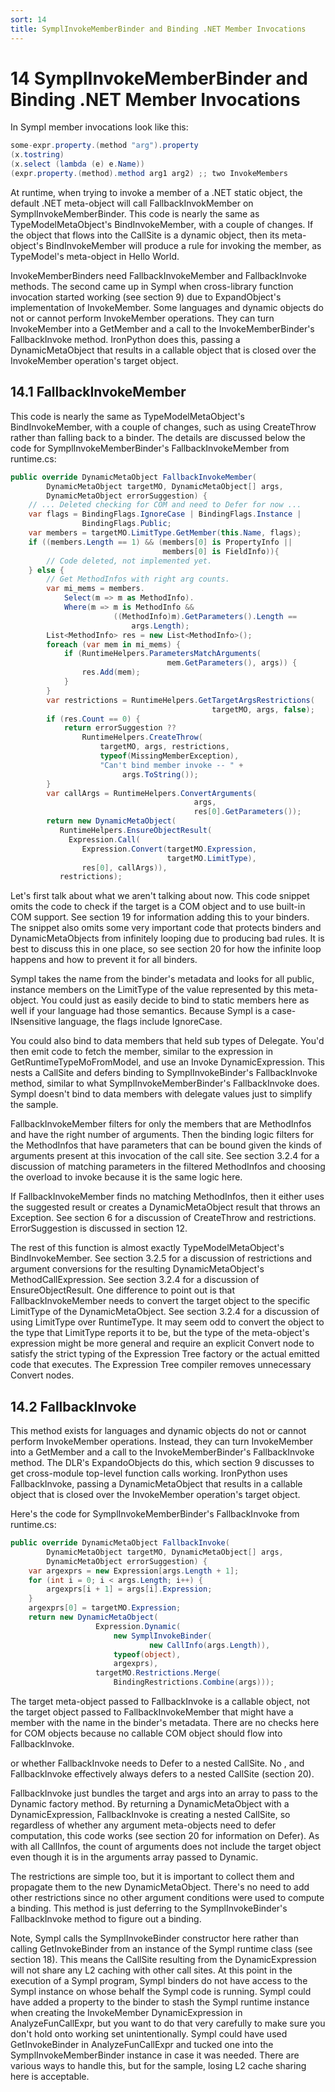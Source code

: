 ```yaml
---
sort: 14
title: SymplInvokeMemberBinder and Binding .NET Member Invocations
---
```


# 14 SymplInvokeMemberBinder and Binding .NET Member Invocations

In Sympl member invocations look like this:

``` csharp
some-expr.property.(method "arg").property
(x.tostring)
(x.select (lambda (e) e.Name))
(expr.property.(method).method arg1 arg2) ;; two InvokeMembers
```

At runtime, when trying to invoke a member of a .NET static object, the default .NET meta-object will call FallbackInvokMember on SymplInvokeMemberBinder. This code is nearly the same as TypeModelMetaObject's BindInvokeMember, with a couple of changes. If the object that flows into the CallSite is a dynamic object, then its meta-object's BindInvokeMember will produce a rule for invoking the member, as TypeModel's meta-object in Hello World.

InvokeMemberBinders need FallbackInvokeMember and FallbackInvoke methods. The second came up in Sympl when cross-library function invocation started working (see section 9) due to ExpandObject's implementation of InvokeMember. Some languages and dynamic objects do not or cannot perform InvokeMember operations. They can turn InvokeMember into a GetMember and a call to the InvokeMemberBinder's FallbackInvoke method. IronPython does this, passing a DynamicMetaObject that results in a callable object that is closed over the InvokeMember operation's target object.

<h2 id="fallbackinvokemember">14.1 FallbackInvokeMember</h2>

This code is nearly the same as TypeModelMetaObject's BindInvokeMember, with a couple of changes, such as using CreateThrow rather than falling back to a binder. The details are discussed below the code for SymplInvokeMemberBinder's FallbackInvokeMember from runtime.cs:

``` csharp
public override DynamicMetaObject FallbackInvokeMember(
        DynamicMetaObject targetMO, DynamicMetaObject[] args,
        DynamicMetaObject errorSuggestion) {
    // ... Deleted checking for COM and need to Defer for now ...
    var flags = BindingFlags.IgnoreCase | BindingFlags.Instance |
                BindingFlags.Public;
    var members = targetMO.LimitType.GetMember(this.Name, flags);
    if ((members.Length == 1) && (members[0] is PropertyInfo || 
                                  members[0] is FieldInfo)){
        // Code deleted, not implemented yet. 
    } else {
        // Get MethodInfos with right arg counts.
        var mi_mems = members.
            Select(m => m as MethodInfo).
            Where(m => m is MethodInfo &&
                       ((MethodInfo)m).GetParameters().Length ==
                           args.Length);
        List<MethodInfo> res = new List<MethodInfo>();
        foreach (var mem in mi_mems) {
            if (RuntimeHelpers.ParametersMatchArguments(
                                   mem.GetParameters(), args)) {
                res.Add(mem);
            }
        }
        var restrictions = RuntimeHelpers.GetTargetArgsRestrictions(
                                             targetMO, args, false);
        if (res.Count == 0) {
            return errorSuggestion ??
                RuntimeHelpers.CreateThrow(
                    targetMO, args, restrictions,
                    typeof(MissingMemberException),
                    "Can't bind member invoke -- " + 
                         args.ToString());
        }
        var callArgs = RuntimeHelpers.ConvertArguments(
                                         args, 
                                         res[0].GetParameters());
        return new DynamicMetaObject(
           RuntimeHelpers.EnsureObjectResult(
             Expression.Call(
                Expression.Convert(targetMO.Expression, 
                                   targetMO.LimitType), 
                res[0], callArgs)),
           restrictions);
```

Let's first talk about what we aren't talking about now. This code snippet omits the code to check if the target is a COM object and to use built-in COM support. See section 19 for information adding this to your binders. The snippet also omits some very important code that protects binders and DynamicMetaObjects from infinitely looping due to producing bad rules. It is best to discuss this in one place, so see section 20 for how the infinite loop happens and how to prevent it for all binders.

Sympl takes the name from the binder's metadata and looks for all public, instance members on the LimitType of the value represented by this meta-object. You could just as easily decide to bind to static members here as well if your language had those semantics. Because Sympl is a case-INsensitive language, the flags include IgnoreCase.

You could also bind to data members that held sub types of Delegate. You'd then emit code to fetch the member, similar to the expression in GetRuntimeTypeMoFromModel, and use an Invoke DynamicExpression. This nests a CallSite and defers binding to SymplInvokeBinder's FallbackInvoke method, similar to what SymplInvokeMemberBinder's FallbackInvoke does. Sympl doesn't bind to data members with delegate values just to simplify the sample.

FallbackInvokeMember filters for only the members that are MethodInfos and have the right number of arguments. Then the binding logic filters for the MethodInfos that have parameters that can be bound given the kinds of arguments present at this invocation of the call site. See section 3.2.4 for a discussion of matching parameters in the filtered MethodInfos and choosing the overload to invoke because it is the same logic here.

If FallbackInvokeMember finds no matching MethodInfos, then it either uses the suggested result or creates a DynamicMetaObject result that throws an Exception. See section 6 for a discussion of CreateThrow and restrictions. ErrorSuggestion is discussed in section 12.

The rest of this function is almost exactly TypeModelMetaObject's BindInvokeMember. See section 3.2.5 for a discussion of restrictions and argument conversions for the resulting DynamicMetaObject's MethodCallExpression. See section 3.2.4 for a discussion of EnsureObjectResult. One difference to point out is that FallbackInvokeMember needs to convert the target object to the specific LimitType of the DynamicMetaObject. See section 3.2.4 for a discussion of using LimitType over RuntimeType. It may seem odd to convert the object to the type that LimitType reports it to be, but the type of the meta-object's expression might be more general and require an explicit Convert node to satisfy the strict typing of the Expression Tree factory or the actual emitted code that executes. The Expression Tree compiler removes unnecessary Convert nodes.

<h2 id="fallbackinvoke">14.2 FallbackInvoke</h2>

This method exists for languages and dynamic objects do not or cannot perform InvokeMember operations. Instead, they can turn InvokeMember into a GetMember and a call to the InvokeMemberBinder's FallbackInvoke method. The DLR's ExpandoObjects do this, which section 9 discusses to get cross-module top-level function calls working. IronPython uses FallbackInvoke, passing a DynamicMetaObject that results in a callable object that is closed over the InvokeMember operation's target object.

Here's the code for SymplInvokeMemberBinder's FallbackInvoke from runtime.cs:

``` csharp
public override DynamicMetaObject FallbackInvoke(
        DynamicMetaObject targetMO, DynamicMetaObject[] args,
        DynamicMetaObject errorSuggestion) {
    var argexprs = new Expression[args.Length + 1];
    for (int i = 0; i < args.Length; i++) {
        argexprs[i + 1] = args[i].Expression;
    }
    argexprs[0] = targetMO.Expression;
    return new DynamicMetaObject(
                   Expression.Dynamic(
                       new SymplInvokeBinder(
                               new CallInfo(args.Length)),
                       typeof(object),
                       argexprs),
                   targetMO.Restrictions.Merge(
                       BindingRestrictions.Combine(args)));
```

The target meta-object passed to FallbackInvoke is a callable object, not the target object passed to FallbackInvokeMember that might have a member with the name in the binder's metadata. There are no checks here for COM objects because no callable COM object should flow into FallbackInvoke.

or whether FallbackInvoke needs to Defer to a nested CallSite. No , and FallbackInvoke effectively always defers to a nested CallSite (section 20).

FallbackInvoke just bundles the target and args into an array to pass to the Dynamic factory method. By returning a DynamicMetaObject with a DynamicExpression, FallbackInvoke is creating a nested CallSite, so regardless of whether any argument meta-objects need to defer computation, this code works (see section 20 for information on Defer). As with all CallInfos, the count of arguments does not include the target object even though it is in the arguments array passed to Dynamic.

The restrictions are simple too, but it is important to collect them and propagate them to the new DynamicMetaObject. There's no need to add other restrictions since no other argument conditions were used to compute a binding. This method is just deferring to the SymplInvokeBinder's FallbackInvoke method to figure out a binding.

Note, Sympl calls the SymplInvokeBinder constructor here rather than calling GetInvokeBinder from an instance of the Sympl runtime class (see section 18). This means the CallSite resulting from the DynamicExpression will not share any L2 caching with other call sites. At this point in the execution of a Sympl program, Sympl binders do not have access to the Sympl instance on whose behalf the Sympl code is running. Sympl could have added a property to the binder to stash the Sympl runtime instance when creating the InvokeMember DynamicExpression in AnalyzeFunCallExpr, but you want to do that very carefully to make sure you don't hold onto working set unintentionally. Sympl could have used GetInvokeBinder in AnalyzeFunCallExpr and tucked one into the SymplInvokeMemberBinder instance in case it was needed. There are various ways to handle this, but for the sample, losing L2 cache sharing here is acceptable.
